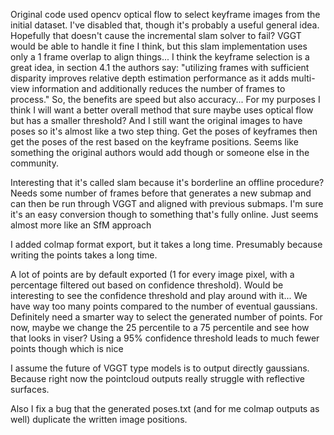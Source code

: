 Original code used opencv optical flow to select keyframe images from the initial dataset. I've disabled that, though it's probably a useful general idea. Hopefully that doesn't cause the incremental slam solver to fail? VGGT would be able to handle it fine I think, but this slam implementation uses only a 1 frame overlap to align things...
I think the keyframe selection is a great idea, in section 4.1 the authors say: "utilizing frames with sufficient disparity improves relative depth estimation performance as it adds multi-view information and additionally reduces the number of frames to process." So, the benefits are speed but also accuracy... For my purposes I think I will want a better overall method that sure maybe uses optical flow but has a smaller threshold? And I still want the original images to have poses so it's almost like a two step thing. Get the poses of keyframes then get the poses of the rest based on the keyframe positions. Seems like something the original authors would add though or someone else in the community.

Interesting that it's called slam because it's borderline an offline procedure? Needs some number of frames before that generates a new submap and can then be run through VGGT and aligned with previous submaps. I'm sure it's an easy conversion though to something that's fully online. Just seems almost more like an SfM approach

I added colmap format export, but it takes a long time. Presumably because writing the points takes a long time. 

A lot of points are by default exported (1 for every image pixel, with a percentage filtered out based on confidence threshold). Would be interesting to see the confidence threshold and play around with it... We have way too many points compared to the number of eventual gaussians. Definitely need a smarter way to select the generated number of points. For now, maybe we change the 25 percentile to a 75 percentile and see how that looks in viser? Using a 95% confidence threshold leads to much fewer points though which is nice

I assume the future of VGGT type models is to output directly gaussians. Because right now the pointcloud outputs really struggle with reflective surfaces.

Also I fix a bug that the generated poses.txt (and for me colmap outputs as well) duplicate the written image positions.
